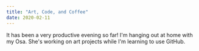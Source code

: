 ```yaml
---
title: "Art, Code, and Coffee"
date: 2020-02-11
---
```


It has been a very productive evening so far! I'm hanging out at home with my Osa. She's working on art projects while I'm learning to use GitHub.
